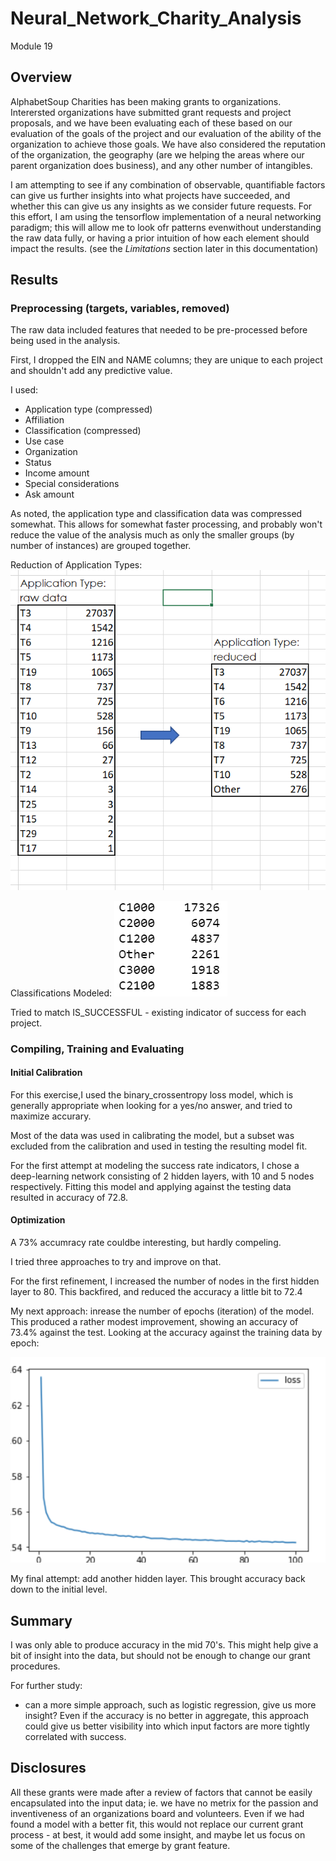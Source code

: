# Neural_Network_Charity_Analysis
Module 19
## Overview
AlphabetSoup Charities has been making grants to organizations. Interersted organizations have submitted grant requests and project proposals, and we have been evaluating each of these based on our evaluation of the goals of the project and our evaluation of the ability of the organization to achieve those goals. We have also considered the reputation of the organization, the geography (are we helping the areas where our parent organization does business), and any other number of intangibles.

I am attempting to see if any combination of observable, quantifiable factors can give us further insights into what projects have succeeded, and whether this can give us any insights as we consider future requests. For this effort, I am using the tensorflow implementation of a neural networking paradigm; this will allow me to look ofr patterns evenwithout understanding the raw data fully, or having a prior intuition of how each element should impact the results. (see the *Limitations* section later in this documentation)

## Results
### Preprocessing (targets, variables, removed)

The raw data included features that needed to be pre-processed before being used in the analysis.

First, I dropped the EIN and NAME columns; they are unique to each project and shouldn't add any predictive value.

I used:

- Application type (compressed)
- Affiliation
- Classification (compressed)
- Use case
- Organization 
- Status
- Income amount
- Special considerations
- Ask amount

As noted, the application type and classification data was compressed somewhat. This allows for somewhat faster processing, and probably won't reduce the value of the analysis much as only the smaller groups (by number of instances) are grouped together.

Reduction of Application Types:
![Reduction of Application Types](Resources/ApplicationType_Reduction.png)

Classifications Modeled:
![Classification Types](Resources/ClassificationType_Reduction.png)



Tried to match IS_SUCCESSFUL - existing indicator of success for each project.


### Compiling, Training and Evaluating
#### Initial Calibration

For this exercise,I used the binary_crossentropy loss model, which is generally appropriate when looking for a yes/no answer, and tried to maximize accurary.

Most of the data was used in calibrating the model, but a subset was excluded from the calibration and used in testing the resulting model fit.

For the first attempt at modeling the success rate indicators, I chose a deep-learning network consisting of 2 hidden layers, with 10 and 5 nodes respectively. Fitting this model and applying against the testing data resulted in accuracy of 72.8.


#### Optimization

A 73% accumracy rate couldbe interesting, but hardly compeling. 

I tried three approaches to try and improve on that.

For the first refinement, I increased the number of nodes in the first hidden layer to 80. This backfired, and reduced the accuracy a little bit to 72.4

My next approach: inrease the number of epochs (iteration) of the model. This produced a rather modest improvement, showing an accuracy of 73.4% against the test. Looking at the accuracy against the training data by epoch:

![accuracy_by_epoch](Resources/Loss_Iterations.png)

My final attempt: add another hidden layer. This brought accuracy back down to the initial level.

## Summary
I was only able to produce accuracy in the mid 70's. This might help give a bit of insight into the data, but should not be enough to change our grant procedures.

For further study: 

- can a more simple approach, such as logistic regression, give us more insight? Even if the accuracy is no better in aggregate, this approach could give us better visibility into which input factors are more tightly correlated with success. 

## Disclosures

All these grants were made after a review of factors that cannot be easily encapsulated into the input data; ie. we have no metrix for the passion and inventiveness of an organizations board and volunteers. Even if we had found a model with a better fit, this would not replace our current grant process - at best, it would add some insight, and maybe let us focus on some of the challenges that emerge by grant feature.
